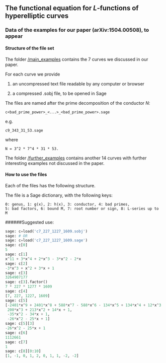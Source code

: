 ## The functional equation for $L$-functions of hyperelliptic curves
### Data of the examples for our paper (arXiv:1504.00508), to appear

#### Structure of the file set

The folder  [ /main_examples](./main_examples) contains the 7 curves we discussed in our paper. 

For each curve we provide 

1. an uncompressed text file readable by any computer or browser
 
2. a compressed .sobj file, to be opened in Sage

The files are named after the prime decomposition of the conductor $N$:
```
c<bad_prime_power>_<...>_<bad_prime_power>.sage
```
e.g.
```
c9_343_31_53.sage
```
where 
```
N = 3^2 * 7^4 * 31 * 53.
```

The folder [ /further_examples](./further_examples) contains another 14 curves with further interesting examples not discussed in the paper.


#### How to use the files

Each of the files has the following structure.

The file is a Sage dictionary, with the following keys:
```
0: genus, 1: g(x), 2: h(x), 3: conductor, 4: bad primes, 
5: bad factors, 6: bound M, 7: root number or sign, 8: L-series up to M
```



######Suggested use:
```python
sage: c=load('c7_227_1227_1609.sobj')
sage: # OR
sage: c=load('c7_227_1227_1609.sage')
sage: c[0]
5
sage: c[1]
x^11 + 3*x^4 + 2*x^3 - 3*x^2 - 2*x
sage: c[2]
-3*x^3 + x^2 + 3*x + 1
sage: c[3]
3264907177
sage: c[3].factor()
7 * 227 * 1277 * 1609
sage: c[4]
[7, 227, 1227, 1609]
sage: c[5]
[-2401*x^9 + 2401*x^8 + 588*x^7 - 588*x^6 - 134*x^5 + 134*x^4 + 12*x^3 - 12*x^2 - x + 1,
 200*x^3 + 213*x^2 + 14*x + 1,
 -35*x^2 - 34*x + 1,
 -26*x^2 - 25*x + 1]
sage: c[5][3]
-26*x^2 - 25*x + 1
sage: c[6]
1112661
sage: c[7]
1
sage: c[8][0:10]
[1, -1, 0, 1, 2, 0, 1, 1, -2, -2]
```
